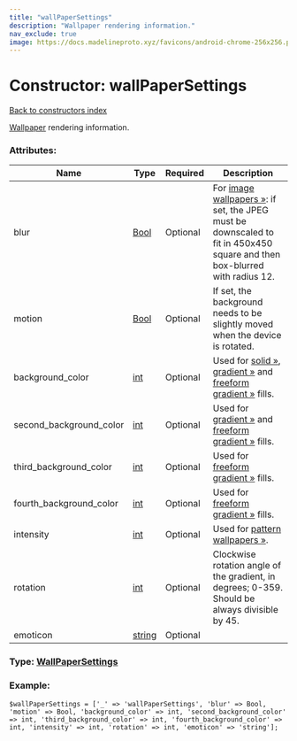 ```yaml
---
title: "wallPaperSettings"
description: "Wallpaper rendering information."
nav_exclude: true
image: https://docs.madelineproto.xyz/favicons/android-chrome-256x256.png
---
```

# Constructor: wallPaperSettings  
[Back to constructors index](/API_docs/constructors/index.html)



[Wallpaper](https://core.telegram.org/api/wallpapers) rendering information.

### Attributes:

| Name     |    Type       | Required | Description |
|----------|---------------|----------|-------------|
|blur|[Bool](/API_docs/types/Bool.html) | Optional|For [image wallpapers »](https://core.telegram.org/api/wallpapers#image-wallpapers): if set, the JPEG must be downscaled to fit in 450x450 square and then box-blurred with radius 12.|
|motion|[Bool](/API_docs/types/Bool.html) | Optional|If set, the background needs to be slightly moved when the device is rotated.|
|background\_color|[int](/API_docs/types/int.html) | Optional|Used for [solid »](https://core.telegram.org/api/wallpapers#solid-fill), [gradient »](https://core.telegram.org/api/wallpapers#gradient-fill) and [freeform gradient »](https://core.telegram.org/api/wallpapers#freeform-gradient-fill) fills.|
|second\_background\_color|[int](/API_docs/types/int.html) | Optional|Used for [gradient »](https://core.telegram.org/api/wallpapers#gradient-fill) and [freeform gradient »](https://core.telegram.org/api/wallpapers#freeform-gradient-fill) fills.|
|third\_background\_color|[int](/API_docs/types/int.html) | Optional|Used for [freeform gradient »](https://core.telegram.org/api/wallpapers#freeform-gradient-fill) fills.|
|fourth\_background\_color|[int](/API_docs/types/int.html) | Optional|Used for [freeform gradient »](https://core.telegram.org/api/wallpapers#freeform-gradient-fill) fills.|
|intensity|[int](/API_docs/types/int.html) | Optional|Used for [pattern wallpapers »](https://core.telegram.org/api/wallpapers#pattern-wallpapers).|
|rotation|[int](/API_docs/types/int.html) | Optional|Clockwise rotation angle of the gradient, in degrees; 0-359. Should be always divisible by 45.|
|emoticon|[string](/API_docs/types/string.html) | Optional|



### Type: [WallPaperSettings](/API_docs/types/WallPaperSettings.html)


### Example:

```
$wallPaperSettings = ['_' => 'wallPaperSettings', 'blur' => Bool, 'motion' => Bool, 'background_color' => int, 'second_background_color' => int, 'third_background_color' => int, 'fourth_background_color' => int, 'intensity' => int, 'rotation' => int, 'emoticon' => 'string'];
```  
